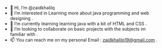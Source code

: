 - 👋 Hi, I’m @zaidkhalilq
- 👀 I’m interested in Learning more about java programming and web designing .
- 🌱 I’m currently learning learning java with a bit of HTML and CSS .
- 💞️ I’m looking to collaborate on basic projects with the subjects im familiar with .
- 📫 You can reach me on my personal Email : zaidkhalilq19@gmail.com . 

<!---
zaidkhalilq/zaidkhalilq is a ✨ special ✨ repository because its `README.md` (this file) appears on your GitHub profile.
You can click the Preview link to take a look at your changes.
--->
